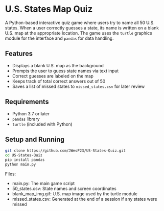 # U.S. States Map Quiz

A Python-based interactive quiz game where users try to name all 50 U.S. states. When a user correctly guesses a state, its name is written on a blank U.S. map at the appropriate location. The game uses the `turtle` graphics module for the interface and `pandas` for data handling.

## Features

- Displays a blank U.S. map as the background
- Prompts the user to guess state names via text input
- Correct guesses are labeled on the map
- Keeps track of total correct answers out of 50
- Saves a list of missed states to `missed_states.csv` for later review

## Requirements

- Python 3.7 or later
- `pandas` library
- `turtle` (included with Python)

## Setup and Running

```bash
git clone https://github.com/JWesP23/US-States-Quiz.git
cd US-States-Quiz
pip install pandas
python main.py
```

Files: 
  - main.py: The main game script
  - 50_states.csv: State names and screen coordinates
  - blank_map_img.gif: U.S. map image used by the turtle module
  - missed_states.csv: Generated at the end of a session if any states were missed
